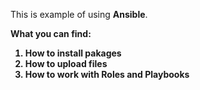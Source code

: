 This is example of using <b>Ansible</b>. 

<b>What you can find:<b>
 1. How to install pakages
 2. How to upload files
 3. How to work with Roles and Playbooks

